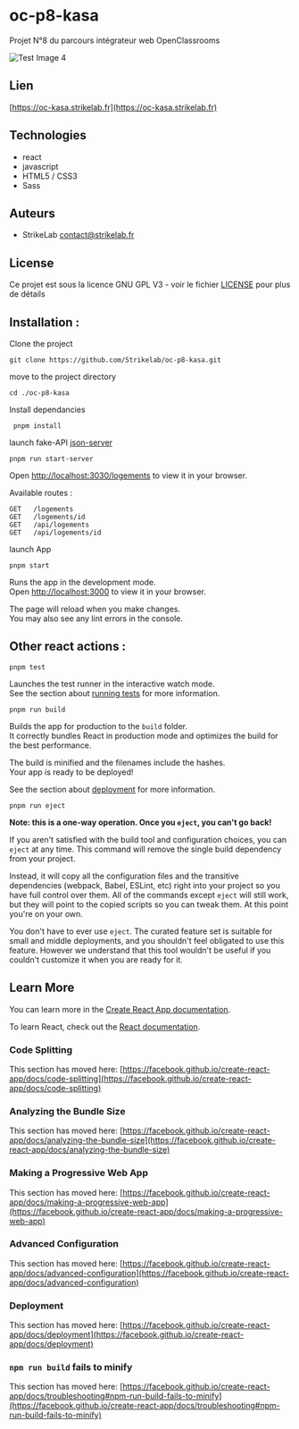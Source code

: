 # oc-p8-kasa
 Projet N°8 du parcours intégrateur web OpenClassrooms
 
 ![Test Image 4](https://ftp.strikelab.fr/images/oc/kasa_preview.png)
## Lien 

[https://oc-kasa.strikelab.fr](https://oc-kasa.strikelab.fr)

## Technologies
- react
- javascript
- HTML5 / CSS3
- Sass

## Auteurs

- StrikeLab contact@strikelab.fr

## License

Ce projet est sous la licence GNU GPL V3 - voir le fichier [LICENSE](LICENSE) pour plus de détails

## Installation : 
Clone the project
 ``` 
git clone https://github.com/Strikelab/oc-p8-kasa.git
 ```
move to the project directory
```
cd ./oc-p8-kasa
```
Install dependancies
```
 pnpm install
```
 launch fake-API [json-server](https://github.com/typicode/json-server/tree/master) 
```
pnpm run start-server
```
Open [http://localhost:3030/logements](http://localhost:3000/logements) to view it in your browser.

Available routes  : 
```
GET   /logements
GET   /logements/id
GET   /api/logements
GET   /api/logements/id
```
launch App

```
pnpm start
```
Runs the app in the development mode.\
Open [http://localhost:3000](http://localhost:3000) to view it in your browser.

The page will reload when you make changes.\
You may also see any lint errors in the console.

## Other react actions : 

```
pnpm test
```

Launches the test runner in the interactive watch mode.\
See the section about [running tests](https://facebook.github.io/create-react-app/docs/running-tests) for more information.

```
pnpm run build
```

Builds the app for production to the `build` folder.\
It correctly bundles React in production mode and optimizes the build for the best performance.

The build is minified and the filenames include the hashes.\
Your app is ready to be deployed!

See the section about [deployment](https://facebook.github.io/create-react-app/docs/deployment) for more information.

```
pnpm run eject
```

**Note: this is a one-way operation. Once you `eject`, you can't go back!**

If you aren't satisfied with the build tool and configuration choices, you can `eject` at any time. This command will remove the single build dependency from your project.

Instead, it will copy all the configuration files and the transitive dependencies (webpack, Babel, ESLint, etc) right into your project so you have full control over them. All of the commands except `eject` will still work, but they will point to the copied scripts so you can tweak them. At this point you're on your own.

You don't have to ever use `eject`. The curated feature set is suitable for small and middle deployments, and you shouldn't feel obligated to use this feature. However we understand that this tool wouldn't be useful if you couldn't customize it when you are ready for it.

## Learn More

You can learn more in the [Create React App documentation](https://facebook.github.io/create-react-app/docs/getting-started).

To learn React, check out the [React documentation](https://reactjs.org/).

### Code Splitting

This section has moved here: [https://facebook.github.io/create-react-app/docs/code-splitting](https://facebook.github.io/create-react-app/docs/code-splitting)

### Analyzing the Bundle Size

This section has moved here: [https://facebook.github.io/create-react-app/docs/analyzing-the-bundle-size](https://facebook.github.io/create-react-app/docs/analyzing-the-bundle-size)

### Making a Progressive Web App

This section has moved here: [https://facebook.github.io/create-react-app/docs/making-a-progressive-web-app](https://facebook.github.io/create-react-app/docs/making-a-progressive-web-app)

### Advanced Configuration

This section has moved here: [https://facebook.github.io/create-react-app/docs/advanced-configuration](https://facebook.github.io/create-react-app/docs/advanced-configuration)

### Deployment

This section has moved here: [https://facebook.github.io/create-react-app/docs/deployment](https://facebook.github.io/create-react-app/docs/deployment)

### `npm run build` fails to minify

This section has moved here: [https://facebook.github.io/create-react-app/docs/troubleshooting#npm-run-build-fails-to-minify](https://facebook.github.io/create-react-app/docs/troubleshooting#npm-run-build-fails-to-minify)
